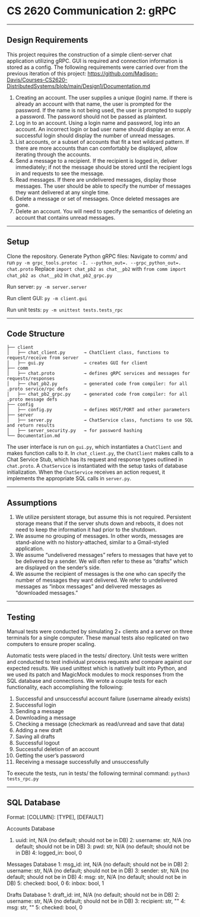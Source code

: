 # CS 2620 Communication 2: gRPC

-------------------------------------------
## Design Requirements

This project requires the construction of a simple client-server chat application utilizing gRPC.  GUI is required and connection information is stored as a config.  The following requirements were carried over from the previous iteration of this project: https://github.com/Madison-Davis/Courses-CS2620-DistributedSystems/blob/main/Design1/Documentation.md

1. Creating an account. The user supplies a unique (login) name. If there is already an account with that name, the user is prompted for the password. If the name is not being used, the user is prompted to supply a password. The password should not be passed as plaintext.
2. Log in to an account. Using a login name and password, log into an account. An incorrect login or bad user name should display an error. A successful login should display the number of unread messages.
3. List accounts, or a subset of accounts that fit a text wildcard pattern. If there are more accounts than can comfortably be displayed, allow iterating through the accounts.
4. Send a message to a recipient. If the recipient is logged in, deliver immediately; if not the message should be stored until the recipient logs in and requests to see the message.
5. Read messages. If there are undelivered messages, display those messages. The user should be able to specify the number of messages they want delivered at any single time.
6. Delete a message or set of messages. Once deleted messages are gone.
7. Delete an account. You will need to specify the semantics of deleting an account that contains unread messages.



-------------------------------------------
## Setup

Clone the repository.
Generate Python gRPC files: Navigate to comm/ and run `py -m grpc_tools.protoc -I. --python_out=. --grpc_python_out=. chat.proto`
Replace `import chat_pb2 as chat__pb2` with `from comm import chat_pb2 as chat__pb2` in `chat_pb2_grpc.py`

Run server:
`py -m server.server`

Run client GUI:
`py -m client.gui`

Run unit tests:
`py -m unittest tests.tests_rpc`


-------------------------------------------
## Code Structure

```
├── client
│   ├── chat_client.py       → ChatClient class, functions to request/receive from server
│   ├── gui.py               → creates GUI for client
├── comm
│   ├── chat.proto           → defines gRPC services and messages for requests/responses
│   ├── chat_pb2.py          → generated code from compiler: for all .proto service/rpc defs
│   ├── chat_pb2_grpc.py     → generated code from compiler: for all .proto message defs
├── config
│   ├── config.py            → defines HOST/PORT and other parameters
├── server
│   ├── server.py            → ChatService class, functions to use SQL and return results
│   ├── server_security.py   → for password hashing
└── Documentation.md
```

The user interface is run on `gui.py`, which instantiates a `ChatClient` and makes function calls to it. In `chat_client.py`, the `ChatClient` makes calls to a Chat Service Stub, which has its request and response types outlined in `chat.proto`. A `ChatService` is instantiated with the setup tasks of database initialization. When the `ChatService` receives an action request, it implements the appropriate SQL calls in `server.py`. 


-------------------------------------------
## Assumptions

1. We utilize persistent storage, but assume this is not required.  Persistent storage means that if the server shuts down and reboots, it does not need to keep the information it had prior to the shutdown.
2. We assume no grouping of messages. In other words, messages are stand-alone with no history-attached, similar to a Gmail-styled application.
3. We assume “undelivered messages” refers to messages that have yet to be delivered by a sender. We will often refer to these as “drafts” which are displayed on the sender’s side.
4. We assume the recipient of messages is the one who can specify the number of messages they want delivered. We refer to undelivered messages as “inbox messages” and delivered messages as “downloaded messages.”


-------------------------------------------
## Testing

Manual tests were conducted by simulating 2+ clients and a server on three terminals for a single computer.  These manual tests also replicated on two computers to ensure proper scaling.

Automatic tests were placed in the tests/ directory.  Unit tests were written and conducted to test individual process requests and compare against our expected results. We used unittest which is natively built into Python, and we used its patch and MagicMock modules to mock responses from the SQL database and connections. We wrote a couple tests for each functionality, each accomplishing the following:

1. Successful and unsuccessful account failure (username already exists)
2. Successful login
3. Sending a message
4. Downloading a message
5. Checking a message (checkmark as read/unread and save that data)
6. Adding a new draft
7. Saving all drafts
8. Successful logout
9. Successful deletion of an account
10. Getting the user’s password
11. Receiving a message successfully and unsuccessfully

To execute the tests, run in tests/ the following terminal command: `python3 tests_rpc.py`



-------------------------------------------
## SQL Database

Format: [COLUMN]: [TYPE], [DEFAULT]

Accounts Database
1. uuid: int, N/A (no default; should not be in DB)
2: username: str, N/A (no default; should not be in DB)
3: pwd: str, N/A (no default; should not be in DB)
4: logged_in: bool, 0

Messages Database
1: msg_id: int, N/A (no default; should not be in DB)
2: username: str, N/A (no default; should not be in DB)
3: sender: str, N/A (no default; should not be in DB)
4: msg: str, N/A (no default; should not be in DB)
5: checked: bool, 0
6: inbox: bool, 1

Drafts Database
1: draft_id: int, N/A (no default; should not be in DB)
2: username: str, N/A (no default; should not be in DB)
3: recipient: str, ""
4: msg: str, ""
5: checked: bool, 0
